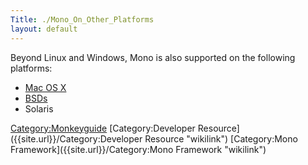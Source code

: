 ```yaml
---
Title: ./Mono_On_Other_Platforms
layout: default
---
```


Beyond Linux and Windows, Mono is also supported on the following
platforms:

-   [ Mac OS X]({{site.url}}/Mono:OSX "wikilink")
-   [ BSDs]({{site.url}}/Mono:BSD "wikilink")
-   Solaris

<Category:Monkeyguide> [Category:Developer
Resource]({{site.url}}/Category:Developer Resource "wikilink") [Category:Mono
Framework]({{site.url}}/Category:Mono Framework "wikilink")
